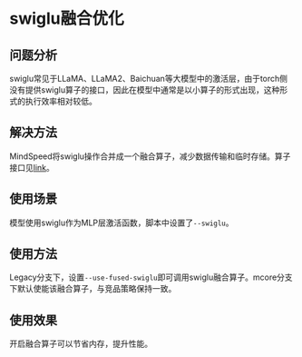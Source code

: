 # swiglu融合优化

## 问题分析
swiglu常见于LLaMA、LLaMA2、Baichuan等大模型中的激活层，由于torch侧没有提供swiglu算子的接口，因此在模型中通常是以小算子的形式出现，这种形式的执行效率相对较低。

## 解决方法
MindSpeed将swiglu操作合并成一个融合算子，减少数据传输和临时存储。算子接口见[link](../ops/swiglu.md)。

## 使用场景
模型使用swiglu作为MLP层激活函数，脚本中设置了`--swiglu`。

## 使用方法
Legacy分支下，设置`--use-fused-swiglu`即可调用swiglu融合算子。mcore分支下默认使能该融合算子，与竞品策略保持一致。
## 使用效果 
开启融合算子可以节省内存，提升性能。

